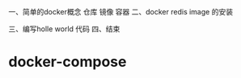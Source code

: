 一、简单的docker概念
    仓库
    镜像
    容器
二、docker redis image 的安装

三、编写holle world 代码
四、结束

# docker-compose
